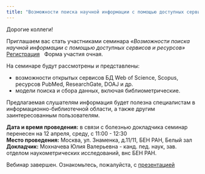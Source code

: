```yaml
---
title: "Возможности поиска научной информации с помощью доступных сервисов и ре..."
---
```

Дорогие коллеги!

Приглашаем вас стать участниками семинара
_«Возможности поиска научной информации с помощью доступных сервисов и ресурсов»_   [Регистрация](https://docs.google.com/forms/d/e/1FAIpQLSfNfXjjgiveAFcDAB4fgY7QvH0nA8XE3IGx4AqG6BTcFjgxhQ/viewform "до 14 марта включительно")   Форма участия очная.

На семинаре будут рассмотрены и представлены:

*   возможности открытых сервисов БД Web of Science, Scopus, ресурсов PubMed, ResearchGate, DOAJ и др.
*   модели поиска и сбора данных, включая библиометрические.

Предлагаемая слушателям информация будет полезна специалистам в информационно-библиотечной области, а также другим заинтересованным пользователям.

**Дата и время проведения:** в связи с болезнью докладчика семинар перенесен на 12 апреля, среду, с 11:00 - 12:30
\
**Место проведения:** Москва, ул. Знаменка, д.11/11, БЕН РАН, Белый зал
\
**Докладчик:** Мохначева Юлия Валерьевна - канд. пед. наук, зав. отделом наукометрических исследований, внс БЕН РАН.

Вебинар завершен. Ознакомьтесь, пожалуйста, с [презентацией](/more/2023.04.12_VOZMOZhNOSTI_POISKA_NAUChNOJ_INFORMACII.pdf)
